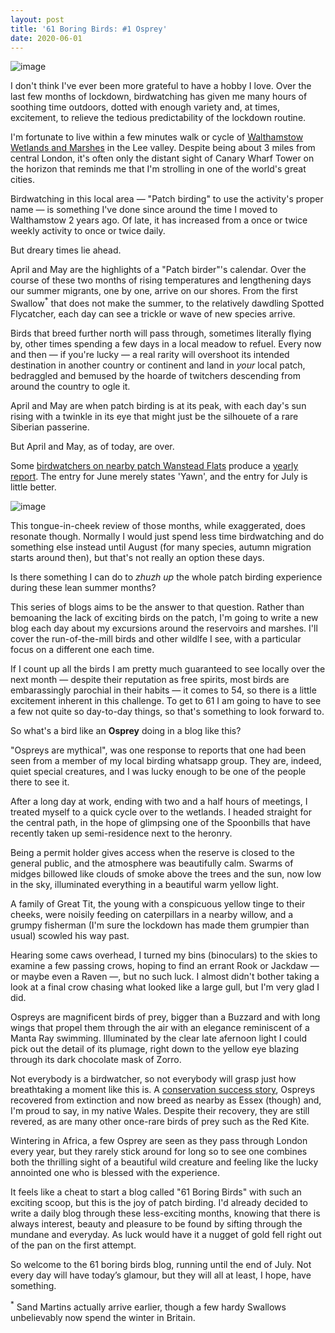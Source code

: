 ```yaml
---
layout: post
title: '61 Boring Birds: #1 Osprey'
date: 2020-06-01
---
```


![image](https://user-images.githubusercontent.com/447559/83455575-13875380-a456-11ea-8ae5-29bba14da8b2.png)

I don't think I've ever been more grateful to have a hobby I love. Over the last few months of lockdown, birdwatching has given me many hours of soothing time outdoors, dotted with enough variety and, at times, excitement, to relieve the tedious predictability of the lockdown routine. 

I'm fortunate to live within a few minutes walk or cycle of [Walthamstow Wetlands and Marshes](http://walthamstowbirders.blogspot.com/p/the-patch.html) in the Lee valley. Despite being about 3 miles from central London, it's often only the distant sight of Canary Wharf Tower on the horizon that reminds me that I'm strolling in one of the world's great cities.

Birdwatching in this local area &mdash; "Patch birding" to use the activity's proper name &mdash; is something I've done since around the time I moved to Walthamstow 2 years ago. Of late, it has increased from a once or twice weekly activity to once or twice daily. 

But dreary times lie ahead. 

April and May are the highlights of a "Patch birder"'s calendar. Over the course of these two months of rising temperatures and lengthening days our summer migrants, one by one, arrive on our shores. From the first Swallow<sup>*</sup> that does not make the summer, to the relatively dawdling Spotted Flycatcher, each day can see a trickle or wave of new species arrive. 

Birds that breed further north will pass through, sometimes literally flying by, other times spending a few days in a local meadow to refuel. Every now and then &mdash; if you're lucky &mdash; a real rarity will overshoot its intended destination in another country or continent and land in _your_ local patch, bedraggled and bemused by the hoarde of twitchers descending from around the country to ogle it.

April and May are when patch birding is at its peak, with each day's sun rising with a twinkle in its eye that might just be the silhouete of a rare Siberian passerine.

But April and May, as of today, are over.

Some [birdwatchers on nearby patch Wanstead Flats](http://www.wansteadbirder.com/) produce a [yearly report](https://drive.google.com/file/d/1zve7doXUBoWcR1WM808Re51_8xFRdaN4/view). The entry for June merely states 'Yawn', and the entry for July is little better.

![image](https://user-images.githubusercontent.com/447559/83446758-29414c80-a447-11ea-97c0-6d4232dad36d.png)

This tongue-in-cheek review of those months, while exaggerated, does resonate though. Normally I would just spend less time birdwatching and do something else instead until August (for many species, autumn migration starts around then), but that's not really an option these days.

Is there something I can do to <em>zhuzh up</em> the whole patch birding experience during these lean summer months?

This series of blogs aims to be the answer to that question. Rather than bemoaning the lack of exciting birds on the patch, I'm going to write a new blog each day about my excursions around the reservoirs and marshes. I'll cover the run-of-the-mill birds and other wildlfe I see, with a particular focus on a different one each time.

If I count up all the birds I am pretty much guaranteed to see locally over the next month &mdash; despite their reputation as free spirits, most birds are embarassingly parochial in their habits &mdash;  it comes to 54, so there is a little excitement inherent in this challenge. To get to 61 I am going to have to see a few not quite so day-to-day things, so that's something to look forward to.

So what's a bird like an <strong>Osprey</strong> doing in a blog like this?

"Ospreys are mythical", was one response to reports that one had been seen from a member of my local birding whatsapp group. They are, indeed, quiet special creatures, and I was lucky enough to be one of the people there to see it.

After a long day at work, ending with two and a half hours of meetings, I treated myself to a quick cycle over to the wetlands. I headed straight for the central path, in the hope of glimpsing one of the Spoonbills that have recently taken up semi-residence next to the heronry. 

Being a permit holder gives access when the reserve is closed to the general public, and the atmosphere was beautifully calm. Swarms of midges billowed like clouds of smoke above the trees and the sun, now low in the sky, illuminated everything in a beautiful warm yellow light.

A family of Great Tit, the young with a conspicuous yellow tinge to their cheeks, were noisily feeding on caterpillars in a nearby willow, and a grumpy fisherman (I'm sure the lockdown has made them grumpier than usual) scowled his way past.

Hearing some caws overhead, I turned my bins (binoculars) to the skies to examine a few passing crows, hoping to find an errant Rook or Jackdaw &mdash; or maybe even a Raven &mdash;, but no such luck. I almost didn't bother taking a look at a final crow chasing what looked like a large gull, but I'm very glad I did.

Ospreys are magnificent birds of prey, bigger than a Buzzard and with long wings that propel them through the air with an elegance reminiscent of a Manta Ray swimming. Illuminated by the clear late afernoon light I could pick out the detail of its plumage, right down to the yellow eye blazing through its dark chocolate mask of Zorro.

Not everybody is a birdwatcher, so not everybody will grasp just how breathtaking a moment like this is. A [conservation success story](https://www.wildlifetrusts.org/where-see-wildlife/where-see-spring-wildlife/ospreys), Ospreys recovered from extinction and now breed as nearby as Essex (though) and, I'm proud to say, in my native Wales. Despite their recovery, they are still revered, as are many other once-rare birds of prey such as the Red Kite. 

Wintering in Africa, a few Osprey are seen as they pass through London every year, but they rarely stick around for long so to see one combines both the thrilling sight of a beautiful wild creature and feeling like the lucky annointed one who is blessed with the experience.

It feels like a cheat to start a blog called "61 Boring Birds" with such an exciting scoop, but this is the joy of patch birding. I'd already decided to write a daily blog through these less-exciting months, knowing that there is always interest, beauty and pleasure to be found by sifting through the mundane and everyday. As luck would have it a nugget of gold fell right out of the pan on the first attempt.

So welcome to the 61 boring birds blog, running until the end of July. Not every day will have today’s glamour, but they will all at least, I hope, have something.

<sup>*</sup> Sand Martins actually arrive earlier, though a few hardy Swallows unbelievably now spend the winter in Britain.


